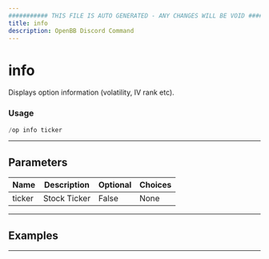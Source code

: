 ```yaml
---
########### THIS FILE IS AUTO GENERATED - ANY CHANGES WILL BE VOID ###########
title: info
description: OpenBB Discord Command
---
```


# info

Displays option information (volatility, IV rank etc).

### Usage

```python wordwrap
/op info ticker
```

---

## Parameters

| Name | Description | Optional | Choices |
| ---- | ----------- | -------- | ------- |
| ticker | Stock Ticker | False | None |


---

## Examples


---
